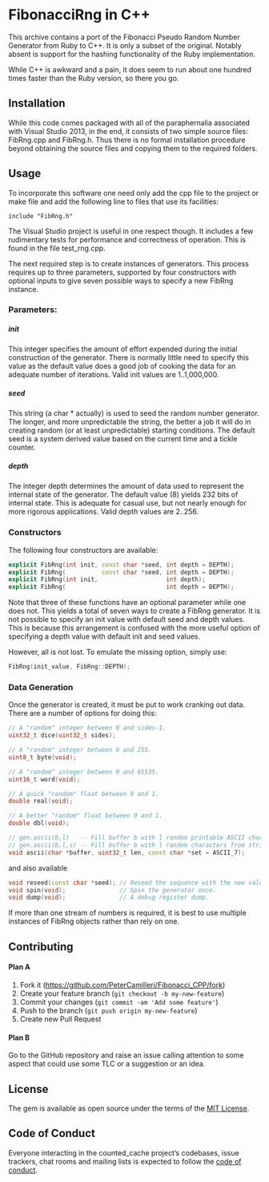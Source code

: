 # FibonacciRng in C++

This archive contains a port of the Fibonacci Pseudo Random Number Generator
from Ruby to C++. It is only a subset of the original. Notably absent is
support for the hashing functionality of the Ruby implementation.

While C++ is awkward and a pain, it does seem to run about one hundred times
faster than the Ruby version, so there you go.

## Installation

While this code comes packaged with all of the paraphernalia associated with
Visual Studio 2013, in the end, it consists of two simple source files:
FibRng.cpp and FibRng.h. Thus there is no formal installation procedure
beyond obtaining the source files and copying them to the required folders.

## Usage

To incorporate this software one need only add the cpp file to the project or
make file and add the following line to files that use its facilities:

    include "FibRng.h"

The Visual Studio project is useful in one respect though. It includes a few
rudimentary tests for performance and correctness of operation. This is found
in the file test_rng.cpp.

The next required step is to create instances of generators. This process
requires up to three parameters, supported by four constructors with optional
inputs to give seven possible ways to specify a new FibRng instance.

### Parameters:

##### init
This integer specifies the amount of effort expended during the initial
construction of the generator. There is normally little need to specify
this value as the default value does a good job of cooking the data for
an adequate number of iterations. Valid init values are 1..1,000,000.

##### seed
This string (a char * actually) is used to seed the random number generator.
The longer, and more unpredictable the string, the better a job it will do
in creating random (or at least unpredictable) starting conditions. The
default seed is a system derived value based on the current time and a
tickle counter.

##### depth
The integer depth determines the amount of data used to represent the internal
state of the generator. The default value (8) yields 232 bits of internal state.
This is adequate for casual use, but not nearly enough for more rigorous
applications. Valid depth values are 2..256.

### Constructors

The following four constructors are available:

```c++
explicit FibRng(int init, const char *seed, int depth = DEPTH);
explicit FibRng(          const char *seed, int depth = DEPTH);
explicit FibRng(int init,                   int depth);
explicit FibRng(                            int depth = DEPTH);
```
Note that three of these functions have an optional parameter while one does
not. This yields a total of seven ways to create a FibRng generator.
It is not possible to specify an init value with default seed
and depth values. This is because this arrangement is confused with the more
useful option of specifying a depth value with default init and seed values.

However, all is not lost. To emulate the missing option, simply use:

```c++
FibRng(init_value, FibRng::DEPTH);
```

### Data Generation

Once the generator is created, it must be put to work cranking out data. There
are a number of options for doing this:

```c++
// A "random" integer between 0 and sides-1.
uint32_t dice(uint32_t sides);

// A "random" integer between 0 and 255.
uint8_t byte(void);

// A "random" integer between 0 and 65535.
uint16_t word(void);

// A quick "random" float between 0 and 1.
double real(void);

// A better "random" float between 0 and 1.
double dbl(void);

// gen.ascii(b,l)   -- Fill buffer b with l random printable ASCII characters.
// gen.ascii(b,l,s) -- Fill buffer b with l random characters from string s.
void ascii(char *buffer, uint32_t len, const char *set = ASCII_7);
```

and also available

```c++
void reseed(const char *seed); // Reseed the sequence with the new value.
void spin(void);               // Spin the generator once.
void dump(void);               // A debug register dump.
```

If more than one stream of numbers is required, it is best to use multiple
instances of FibRng objects rather than rely on one.

## Contributing

#### Plan A

1. Fork it (https://github.com/PeterCamilleri/Fibonacci_CPP/fork)
2. Create your feature branch (`git checkout -b my-new-feature`)
3. Commit your changes (`git commit -am 'Add some feature'`)
4. Push to the branch (`git push origin my-new-feature`)
5. Create new Pull Request

#### Plan B

Go to the GitHub repository and raise an issue calling attention to some
aspect that could use some TLC or a suggestion or an idea.

## License

The gem is available as open source under the terms of the
[MIT License](./LICENSE.txt).

## Code of Conduct

Everyone interacting in the counted_cache project’s codebases, issue trackers,
chat rooms and mailing lists is expected to follow the
[code of conduct](./CODE_OF_CONDUCT.md).
